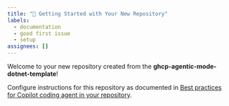 ```yaml
---
title: "🚀 Getting Started with Your New Repository"
labels: 
  - documentation
  - good first issue
  - setup
assignees: []
---
```


Welcome to your new repository created from the **ghcp-agentic-mode-dotnet-template**!

Configure instructions for this repository as documented in [Best practices for Copilot coding agent in your repository](https://gh.io/copilot-coding-agent-tips).


